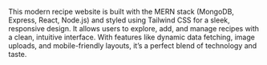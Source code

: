 This modern recipe website is built with the MERN stack (MongoDB, Express, React, Node.js) and styled using Tailwind CSS for a sleek, responsive design. It allows users to explore, add, and manage recipes with a clean, intuitive interface. With features like dynamic data fetching, image uploads, and mobile-friendly layouts, it’s a perfect blend of technology and taste.
